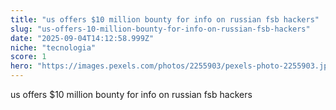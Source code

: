 ```yaml
---
title: "us offers $10 million bounty for info on russian fsb hackers"
slug: "us-offers-10-million-bounty-for-info-on-russian-fsb-hackers"
date: "2025-09-04T14:12:58.999Z"
niche: "tecnologia"
score: 1
hero: "https://images.pexels.com/photos/2255903/pexels-photo-2255903.jpeg?auto=compress&cs=tinysrgb&fit=crop&h=627&w=1200&auto=compress&cs=tinysrgb&w=1024&h=576&fit=crop"
---
```


us offers $10 million bounty for info on russian fsb hackers
